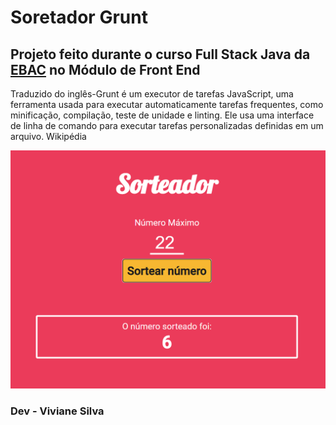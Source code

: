 # Soretador Grunt

## Projeto feito durante o curso Full Stack Java da <a href="https://ebaconline.com.br/cursos">EBAC</a> no Módulo de Front End

<p>Traduzido do inglês-Grunt é um executor de tarefas JavaScript, uma ferramenta usada para executar automaticamente tarefas frequentes, como minificação, compilação,
  teste de unidade e linting. Ele usa uma interface de linha de comando para executar tarefas personalizadas definidas em um arquivo. Wikipédia</p>

  <img src="https://raw.githubusercontent.com/vivianezzt/sorteador_grunt/main/src/images/sorteador.png">

### Dev - Viviane Silva
